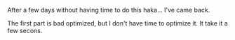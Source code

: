 After a few days without having time to do this haka... I've came back. 

The first part is bad optimized, but I don't have time to optimize it. It take it a few secons.


